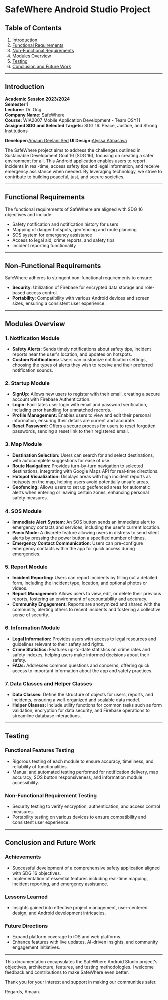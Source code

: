 # SafeWhere Android Studio Project

## Table of Contents
1. [Introduction](#introduction)
2. [Functional Requirements](#functional-requirements)
3. [Non-Functional Requirements](#non-functional-requirements)
4. [Modules Overview](#modules-overview)
5. [Testing](#testing)
6. [Conclusion and Future Work](#conclusion-and-future-work)

---

## Introduction

**Academic Session 2023/2024**  
**Semester 1**  
**Lecturer:** Dr. Ong  
**Company Name:** SafeWhere  
**Course:** WIA2007 Mobile Application Development - Team OSY11  
**Assigned SDG and Selected Targets:** SDG 16: Peace, Justice, and Strong Institutions  

**Developer:**[Amaan Geelani Sed](www.linkedin.com/in/amaangsyed)
**UI Design:**[Alyssa Atmasava](https://www.linkedin.com/in/alyssa-atmasava-87a875273/)

The SafeWhere project aims to address the challenges outlined in Sustainable Development Goal 16 (SDG 16), focusing on creating a safer environment for all. This Android application enables users to report incidents in real-time, access safety tips and legal information, and receive emergency assistance when needed. By leveraging technology, we strive to contribute to building peaceful, just, and secure societies.

---

## Functional Requirements

The functional requirements of SafeWhere are aligned with SDG 16 objectives and include:

- Safety notification and notification history for users
- Mapping of danger hotspots, geofencing and route planning
- SOS system for emergency assistance
- Access to legal aid, crime reports, and safety tips
- Incident reporting functionality

---

## Non-Functional Requirements

SafeWhere adheres to stringent non-functional requirements to ensure:

- **Security**: Utilization of Firebase for encrypted data storage and role-based access control.
- **Portability**: Compatibility with various Android devices and screen sizes, ensuring a consistent user experience.
  
---

## Modules Overview

### 1. Notification Module
- **Safety Alerts:** Sends timely notifications about safety tips, incident reports near the user's location, and updates on hotspots.
- **Custom Notifications:** Users can customize notification settings, choosing the types of alerts they wish to receive and their preferred notification sounds.

### 2. Startup Module
- **SignUp:** Allows new users to register with their email, creating a secure account with Firebase Authentication.
- **Login:** Facilitates user login with email and password verification, including error handling for unmatched records.
- **Profile Management:** Enables users to view and edit their personal information, ensuring their details are current and accurate.
- **Reset Password:** Offers a secure process for users to reset forgotten passwords, sending a reset link to their registered email.

### 3. Map Module
- **Destination Selection:** Users can search for and select destinations, with autocomplete suggestions for ease of use.
- **Route Navigation:** Provides turn-by-turn navigation to selected destinations, integrating with Google Maps API for real-time directions.
- **Hotspot Visualization:** Displays areas with high incident reports as hotspots on the map, helping users avoid potentially unsafe areas.
- **Geofencing:** Allows users to set up geofenced areas for automatic alerts when entering or leaving certain zones, enhancing personal safety measures.

### 4. SOS Module
- **Immediate Alert System:** An SOS button sends an immediate alert to emergency contacts and services, including the user's current location.
- **Panic Mode:** A discrete feature allowing users in distress to send silent alerts by pressing the power button a specified number of times.
- **Emergency Contact Communication:** Users can pre-configure emergency contacts within the app for quick access during emergencies.

### 5. Report Module
- **Incident Reporting:** Users can report incidents by filling out a detailed form, including the incident type, location, and optional photos or videos.
- **Report Management:** Allows users to view, edit, or delete their previous reports, fostering an environment of accountability and accuracy.
- **Community Engagement:** Reports are anonymized and shared with the community, alerting others to recent incidents and fostering a collective sense of security.

### 6. Information Module
- **Legal Information:** Provides users with access to legal resources and guidelines relevant to their safety and rights.
- **Crime Statistics:** Features up-to-date statistics on crime rates and safety indexes, helping users make informed decisions about their safety.
- **FAQs:** Addresses common questions and concerns, offering quick access to important information about the app and safety practices.

### 7. Data Classes and Helper Classes
- **Data Classes:** Define the structure of objects for users, reports, and incidents, ensuring a well-organized and scalable data model.
- **Helper Classes:** Include utility functions for common tasks such as form validation, encryption for data security, and Firebase operations to streamline database interactions.

---


## Testing

### Functional Features Testing
- Rigorous testing of each module to ensure accuracy, timeliness, and reliability of functionalities.
- Manual and automated testing performed for notification delivery, map accuracy, SOS button responsiveness, and information module accessibility.

### Non-Functional Requirement Testing
- Security testing to verify encryption, authentication, and access control measures.
- Portability testing on various devices to ensure compatibility and consistent user experience.

---

## Conclusion and Future Work

### Achievements
- Successful development of a comprehensive safety application aligned with SDG 16 objectives.
- Implementation of essential features including real-time mapping, incident reporting, and emergency assistance.

### Lessons Learned
- Insights gained into effective project management, user-centered design, and Android development intricacies.

### Future Directions
- Expand platform coverage to iOS and web platforms.
- Enhance features with live updates, AI-driven insights, and community engagement initiatives.

---

This documentation encapsulates the SafeWhere Android Studio project's objectives, architecture, features, and testing methodologies. I welcome feedback and contributions to make SafeWhere even better. 

Thank you for your interest and support in making our communities safer.

Regards,
Amaan.
